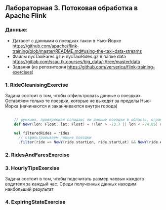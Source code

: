 ## Лабораторная 3. Потоковая обработка в Apache Flink

### Данные: 
- Датасет с данными о поездках такси в Нью-Йорке https://github.com/apache/flink-training/blob/master/README.md#using-the-taxi-data-streams 
- Файлы nycTaxiFares.gz и nycTaxiRides.gz в папке data https://gitlab.com/ssau.tk.courses/big_data/-/tree/master/data
- Задания (из репозитория https://github.com/ververica/flink-training-exercises)

### 1. RideCleanisingExercise
Задача состоит в том, чтобы отфильтровать данные о поездках.
Оставляем только те поездки, которые не выходят за пределы Нью-Йорка (начинаются и заканчиваются внутри города)


```scala
    
    // функция, проверяющая попадают ли данные поездки в область, ограниченную координатами Нью-Йорка
    def NewY(lon: Float, lat: Float) = !(lon > -73.7 || lon < -74.05) && !(lat > 41.0 || lat < 40.5)

    val filteredRides = rides
      // отфильтровываем лишние поездки 
      .filter(ride => NewY(ride.startLon, ride.startLat) && NewY(ride.endLon, ride.endLat))
```


### 2. RidesAndFaresExercise



### 3. HourlyTipsExerxise
Задача состоит в том, чтобы подсчитать размер чаевых каждого водителя за каждый час. 
Среди полученных данных находим наибольший результат



### 4. ExpiringStateExercise




